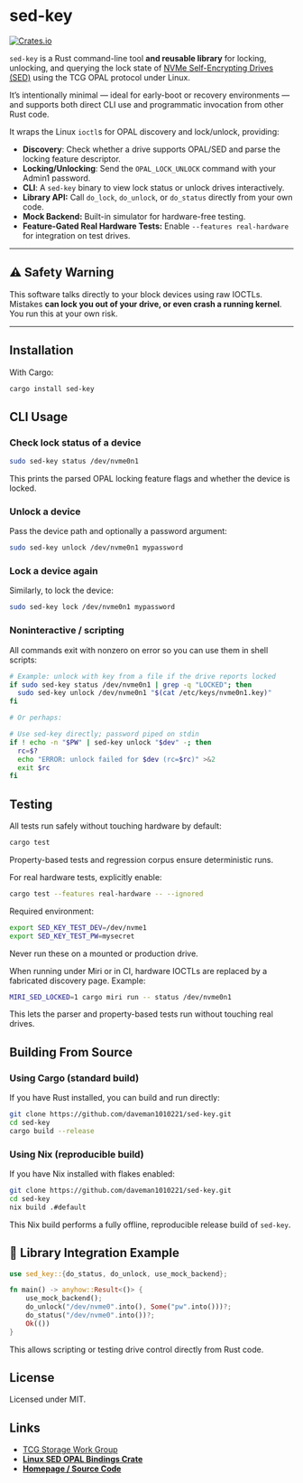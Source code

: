 # sed-key

[![Crates.io](https://img.shields.io/crates/v/sed-key.svg)](https://crates.io/crates/sed-key)

`sed-key` is a Rust command-line tool **and reusable library** for locking, unlocking, and querying the lock state of [NVMe Self-Encrypting Drives (SED)](https://wiki.archlinux.org/title/Self-encrypting_drives) using the TCG OPAL protocol under Linux.

It’s intentionally minimal — ideal for early-boot or recovery environments — and supports both direct CLI use and programmatic invocation from other Rust code.

It wraps the Linux `ioctl`s for OPAL discovery and lock/unlock, providing:

- **Discovery**: Check whether a drive supports OPAL/SED and parse the locking feature descriptor.
- **Locking/Unlocking**: Send the `OPAL_LOCK_UNLOCK` command with your Admin1 password.
- **CLI**: A `sed-key` binary to view lock status or unlock drives interactively.
- **Library API:** Call `do_lock`, `do_unlock`, or `do_status` directly from your own code.
- **Mock Backend:** Built-in simulator for hardware-free testing.
- **Feature-Gated Real Hardware Tests:** Enable `--features real-hardware` for integration on test drives.

---

## ⚠️ Safety Warning

This software talks directly to your block devices using raw IOCTLs.  
Mistakes **can lock you out of your drive, or even crash a running kernel**.
You run this at your own risk.

---

## Installation

With Cargo:

```bash
cargo install sed-key
```

## CLI Usage

### Check lock status of a device

```bash
sudo sed-key status /dev/nvme0n1
```

This prints the parsed OPAL locking feature flags and whether the device is locked.

### Unlock a device

Pass the device path and optionally a password argument:

```bash
sudo sed-key unlock /dev/nvme0n1 mypassword
```

### Lock a device again

Similarly, to lock the device:

```bash
sudo sed-key lock /dev/nvme0n1 mypassword
```

### Noninteractive / scripting

All commands exit with nonzero on error so you can use them in shell scripts:

```bash
# Example: unlock with key from a file if the drive reports locked
if sudo sed-key status /dev/nvme0n1 | grep -q "LOCKED"; then
  sudo sed-key unlock /dev/nvme0n1 "$(cat /etc/keys/nvme0n1.key)"
fi

# Or perhaps:

# Use sed-key directly; password piped on stdin
if ! echo -n "$PW" | sed-key unlock "$dev" -; then
  rc=$?
  echo "ERROR: unlock failed for $dev (rc=$rc)" >&2
  exit $rc
fi
```

## Testing

All tests run safely without touching hardware by default:

```bash
cargo test
```

Property-based tests and regression corpus ensure deterministic runs.

For real hardware tests, explicitly enable:

```bash
cargo test --features real-hardware -- --ignored
```

Required environment:

```bash
export SED_KEY_TEST_DEV=/dev/nvme1
export SED_KEY_TEST_PW=mysecret
```

Never run these on a mounted or production drive.

When running under Miri or in CI, hardware IOCTLs are replaced by a fabricated discovery page.
Example:

```bash
MIRI_SED_LOCKED=1 cargo miri run -- status /dev/nvme0n1
```

This lets the parser and property-based tests run without touching real drives.

## Building From Source

### Using Cargo (standard build)

If you have Rust installed, you can build and run directly:

```bash
git clone https://github.com/daveman1010221/sed-key.git
cd sed-key
cargo build --release
```

### Using Nix (reproducible build)

If you have Nix installed with flakes enabled:

```bash
git clone https://github.com/daveman1010221/sed-key.git
cd sed-key
nix build .#default
```

This Nix build performs a fully offline, reproducible release build of `sed-key`.

## 🧩 Library Integration Example

```rust
use sed_key::{do_status, do_unlock, use_mock_backend};

fn main() -> anyhow::Result<()> {
    use_mock_backend();
    do_unlock("/dev/nvme0".into(), Some("pw".into()))?;
    do_status("/dev/nvme0".into())?;
    Ok(())
}
```

This allows scripting or testing drive control directly from Rust code.

## License

Licensed under MIT.

## Links

- [TCG Storage Work Group](https://trustedcomputinggroup.org/work-groups/storage/)
- [**Linux SED OPAL Bindings Crate**](https://crates.io/crates/linux-sed-opal-sys)
- [**Homepage / Source Code**](https://github.com/daveman1010221/sed-key)
